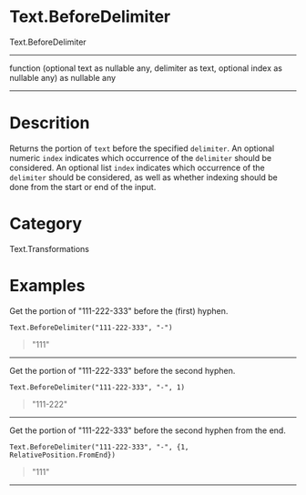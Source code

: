 ﻿# Text.BeforeDelimiter
Text.BeforeDelimiter
***
function (optional text as nullable any, delimiter as text, optional index as nullable any) as nullable any
***
# Descrition 
Returns the portion of <code>text</code> before the specified <code>delimiter</code>.
    An optional numeric <code>index</code> indicates which occurrence of the <code>delimiter</code> should be considered.
    An optional list <code>index</code> indicates which occurrence of the <code>delimiter</code> should be considered, as well as whether indexing should be done from the start or end of the input.
# Category 
Text.Transformations
# Examples 
Get the portion of "111-222-333" before the (first) hyphen.
```
Text.BeforeDelimiter("111-222-333", "-")
```
> "111"
***
Get the portion of "111-222-333" before the second hyphen.
```
Text.BeforeDelimiter("111-222-333", "-", 1)
```
> "111-222"
***
Get the portion of "111-222-333" before the second hyphen from the end.
```
Text.BeforeDelimiter("111-222-333", "-", {1, RelativePosition.FromEnd})
```
> "111"
***

